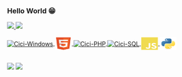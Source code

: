 ### Hello World 😁

<!--
**CinthiacomH/CinthiacomH** is a ✨ _special_ ✨ repository because its `README.md` (this file) appears on your GitHub profile.

Here are some ideas to get you started:

- 🔭 I’m currently working on ...
- 🌱 I’m currently learning ...
- 👯 I’m looking to collaborate on ...
- 🤔 I’m looking for help with ...
- 💬 Ask me about ...
- 📫 How to reach me: ...
- 😄 Pronouns: ...
- ⚡ Fun fact: ...
-->
<!---->
 <div>
  <a href="https://github.com/CinthiacomH">
  <img height="180em" src="https://github-readme-stats.vercel.app/api?username=CinthiacomH&show_icons=true&theme=dracula&include_all_commits=true&count_private=true"/>
  <img height="180em" src="https://github-readme-stats.vercel.app/api/top-langs/?username=CinthiacomH&layout=compact&langs_count=7&theme=dracula"/>
</div>
<!--ícones de linguagens-->
<div style="display: inline_block"><br>
  <img align="center" alt="Cici-Windows" height="30" width="40" src="https://img.icons8.com/color/480/000000/windows-10.png">
  <img align="center" alt="Cici-HTML" height="30" width="40" src="https://raw.githubusercontent.com/devicons/devicon/master/icons/html5/html5-original.svg">
  <img align="center" alt="Cici-PHP" height="30" width="40" src="https://img.icons8.com/offices/480/000000/php-logo.png">
  <img align="center" alt="Cici-SQL" height="30" width="40" src="https://img.icons8.com/color/480/000000/microsoft-sql-server.png">
  <img align="center" alt="Cici-Js" height="30" width="40" src="https://raw.githubusercontent.com/devicons/devicon/master/icons/javascript/javascript-plain.svg">
  <img align="center" alt="Cici-Python" height="30" width="40" src="https://raw.githubusercontent.com/devicons/devicon/master/icons/python/python-original.svg">
 
</div>

  ##
 <!--redes sociais-->
<div> 
  <a href="https://www.linkedin.com/in/cinthia-com-h/" target="_blank"><img src="https://img.shields.io/badge/-LinkedIn-%230077B5?style=for-the-badge&logo=linkedin&logoColor=white" target="_blank"></a>
  <a href = "mailto:cinthiasantos77@gmail.com"><img src="https://img.shields.io/badge/-Gmail-%23333?style=for-the-badge&logo=gmail&logoColor=white" target="_blank"></a>
</div>
